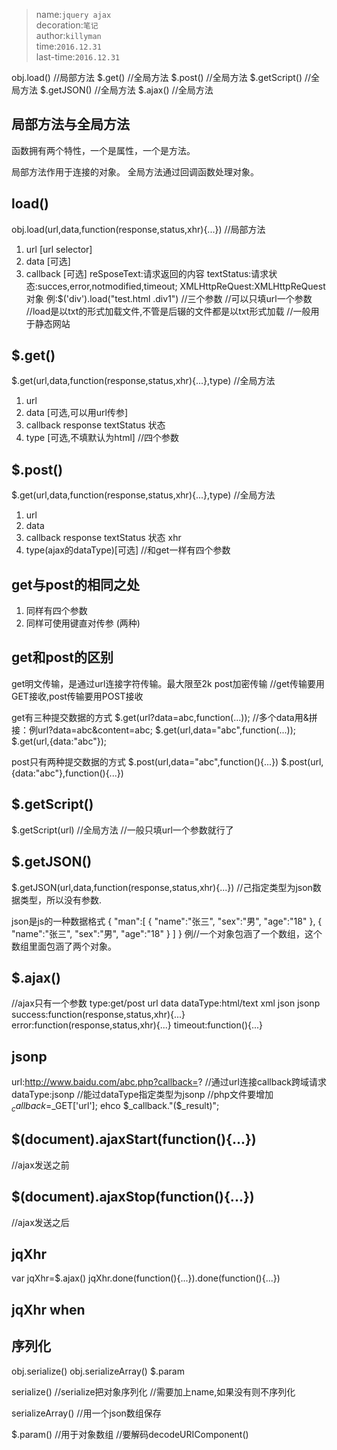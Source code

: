 > name:`jquery ajax`   
> decoration:`笔记`  
> author:`killyman`  
> time:`2016.12.31`  
> last-time:`2016.12.31`

obj.load() //局部方法
$.get() //全局方法
$.post() //全局方法
$.getScript() //全局方法
$.getJSON() //全局方法
$.ajax() //全局方法


## 局部方法与全局方法
函数拥有两个特性，一个是属性，一个是方法。

局部方法作用于连接的对象。
全局方法通过回调函数处理对象。

## load()
obj.load(url,data,function(response,status,xhr){...})
//局部方法
1. url [url selector]
2. data [可选]
3. callback [可选] 
    reSposeText:请求返回的内容
    textStatus:请求状态:succes,error,notmodified,timeout;
    XMLHttpReQuest:XMLHttpReQuest对象
例:$('div').load("test.html .div1")
//三个参数
//可以只填url一个参数
//load是以txt的形式加载文件,不管是后辍的文件都是以txt形式加载
//一般用于静态网站

## $.get()
$.get(url,data,function(response,status,xhr){...},type)
//全局方法
1. url
2. data [可选,可以用url传参]
3. callback
    response
    textStatus 状态
4. type [可选,不填默认为html]
//四个参数

## $.post()
$.get(url,data,function(response,status,xhr){...},type)
//全局方法
1. url
2. data
3. callback
    response
    textStatus 状态
    xhr
4. type(ajax的dataType)[可选]
//和get一样有四个参数

## get与post的相同之处
1. 同样有四个参数
2. 同样可使用键直对传参 (两种)

## get和post的区别
get明文传输，是通过url连接字符传输。最大限至2k
post加密传输
//get传输要用GET接收,post传输要用POST接收

get有三种提交数据的方式
$.get(url?data=abc,function(...));
//多个data用&拼接：例url?data=abc&content=abc;
$.get(url,data="abc",function(...));
$.get(url,{data:"abc"});

post只有两种提交数据的方式
$.post(url,data="abc",function(){...})
$.post(url,{data:"abc"},function(){...})

## $.getScript()
$.getScript(url)
//全局方法
//一般只填url一个参数就行了

## $.getJSON()
$.getJSON(url,data,function(response,status,xhr){...})
//己指定类型为json数据类型，所以没有参数.

json是js的一种数据格式
{
    "man":[
        {
            "name":"张三",
            "sex":"男",
            "age":"18"
        },
        {
           "name":"张三",
            "sex":"男",
            "age":"18" 
        }
    ]
}
例//一个对象包涵了一个数组，这个数组里面包涵了两个对象。

## $.ajax()
//ajax只有一个参数
type:get/post
url
data
dataType:html/text xml json jsonp
success:function(response,status,xhr){...}
error:function(response,status,xhr){...}
timeout:function(){...}

## jsonp
url:http://www.baidu.com/abc.php?callback=?
//通过url连接callback跨域请求
dataType:jsonp
//能过dataType指定类型为jsonp
//php文件要增加$_callback=$_GET['url'];
ehco $_callback."($_result)";

## $(document).ajaxStart(function(){...})
//ajax发送之前
## $(document).ajaxStop(function(){...})
//ajax发送之后

## jqXhr
var jqXhr=$.ajax()
jqXhr.done(function(){...}).done(function(){...})

## jqXhr when

## 序列化
obj.serialize()
obj.serializeArray()
$.param

serialize()
//serialize把对象序列化
//需要加上name,如果没有则不序列化

serializeArray()
//用一个json数组保存

$.param()
//用于对象数组
//要解码decodeURIComponent()
